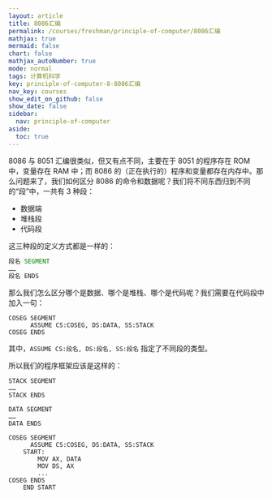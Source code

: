 ```yaml
---
layout: article
title: 8086汇编
permalink: /courses/freshman/principle-of-computer/8086汇编
mathjax: true
mermaid: false
chart: false
mathjax_autoNumber: true
mode: normal
tags: 计算机科学
key: principle-of-computer-8-8086汇编
nav_key: courses
show_edit_on_github: false
show_date: false
sidebar:
  nav: principle-of-computer
aside:
  toc: true
---
```


<!--more-->

8086 与 8051 汇编很类似，但又有点不同，主要在于 8051 的程序存在 ROM 中，变量存在 RAM 中；而 8086 的（正在执行的）程序和变量都存在内存中。那么问题来了，我们如何区分 8086 的命令和数据呢？我们将不同东西归到不同的“段”中，一共有 3 种段：

* 数据端
* 堆栈段
* 代码段

这三种段的定义方式都是一样的：

```asm
段名 SEGMENT
……
段名 ENDS
```

那么我们怎么区分哪个是数据、哪个是堆栈、哪个是代码呢？我们需要在代码段中加入一句：

```
COSEG SEGMENT
      ASSUME CS:COSEG, DS:DATA, SS:STACK
COSEG ENDS
```

其中，`ASSUME CS:段名, DS:段名, SS:段名` 指定了不同段的类型。

所以我们的程序框架应该是这样的：

```
STACK SEGMENT
……
STACK ENDS

DATA SEGMENT
……
DATA ENDS

COSEG SEGMENT
      ASSUME CS:COSEG, DS:DATA, SS:STACK
    START: 
        MOV AX, DATA
        MOV DS, AX
        ...
COSEG ENDS
    END START
```